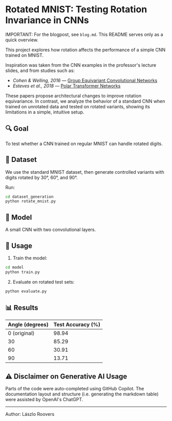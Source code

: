 # Rotated MNIST: Testing Rotation Invariance in CNNs

IMPORTANT: For the blogpost, see `blog.md`. This README serves only as a quick overview.

This project explores how rotation affects the performance of a simple CNN trained on MNIST.

Inspiration was taken from the CNN examples in the professor's lecture slides, and from studies such as:

- *Cohen & Welling, 2016* — [Group Equivariant Convolutional Networks](https://arxiv.org/abs/1602.07576)
- *Esteves et al., 2018* — [Polar Transformer Networks](https://arxiv.org/abs/1709.01889)

These papers propose architectural changes to improve rotation equivariance. In contrast, we analyze the behavior of a standard CNN when trained on unrotated data and tested on rotated variants, showing its limitations in a simple, intuitive setup.


## 🔍 Goal

To test whether a CNN trained on regular MNIST can handle rotated digits.

## 📁 Dataset

We use the standard MNIST dataset, then generate controlled variants with digits rotated by 30°, 60°, and 90°.

Run:

```bash
cd dataset_generation
python rotate_mnist.py
```

## 🧠 Model

A small CNN with two convolutional layers.

## 🚀 Usage

1. Train the model:

```bash
cd model
python train.py
```

2. Evaluate on rotated test sets:

```bash
python evaluate.py
```

## 📊 Results

| Angle (degrees) | Test Accuracy (%)  |
|---|---|
| 0 (original) | 98.94  |
| 30 | 85.29  |
| 60 | 30.91 |
| 90 | 13.71 |


## ⚠️ Disclaimer on Generative AI Usage

Parts of the code were auto-completed using GitHub Copilot. The documentation layout and structure (i.e. generating the markdown table) were assisted by OpenAI's ChatGPT.

---

Author: Lászlo Roovers
